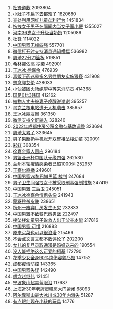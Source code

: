 1. [杜锋道歉](https://s.weibo.com//weibo?q=%E6%9D%9C%E9%94%8B%E9%81%93%E6%AD%89&Refer=top) 2093804
2. [小肚子不扁下去都难了](https://s.weibo.com//weibo?q=%23%E5%B0%8F%E8%82%9A%E5%AD%90%E4%B8%8D%E6%89%81%E4%B8%8B%E5%8E%BB%E9%83%BD%E9%9A%BE%E4%BA%86%23&Refer=top) 1820680
3. [查处利用网红儿童牟利行为](https://s.weibo.com//weibo?q=%23%E6%9F%A5%E5%A4%84%E5%88%A9%E7%94%A8%E7%BD%91%E7%BA%A2%E5%84%BF%E7%AB%A5%E7%89%9F%E5%88%A9%E8%A1%8C%E4%B8%BA%23&Refer=top) 1451834
4. [拖拽女子男子在隔间内当女子面小便](https://s.weibo.com//weibo?q=%23%E6%8B%96%E6%8B%BD%E5%A5%B3%E5%AD%90%E7%94%B7%E5%AD%90%E5%9C%A8%E9%9A%94%E9%97%B4%E5%86%85%E5%BD%93%E5%A5%B3%E5%AD%90%E9%9D%A2%E5%B0%8F%E4%BE%BF%23&Refer=top) 1355027
5. [河南36岁女子升级当奶奶](https://s.weibo.com//weibo?q=%23%E6%B2%B3%E5%8D%9736%E5%B2%81%E5%A5%B3%E5%AD%90%E5%8D%87%E7%BA%A7%E5%BD%93%E5%A5%B6%E5%A5%B6%23&Refer=top) 1205089
6. [杜锋](https://s.weibo.com//weibo?q=%E6%9D%9C%E9%94%8B&Refer=top) 1114022
7. [中国男篮无缘四强](https://s.weibo.com//weibo?q=%E4%B8%AD%E5%9B%BD%E7%94%B7%E7%AF%AE%E6%97%A0%E7%BC%98%E5%9B%9B%E5%BC%BA&Refer=top) 557701
8. [微信打开时支持消息通知横幅](https://s.weibo.com//weibo?q=%23%E5%BE%AE%E4%BF%A1%E6%89%93%E5%BC%80%E6%97%B6%E6%94%AF%E6%8C%81%E6%B6%88%E6%81%AF%E9%80%9A%E7%9F%A5%E6%A8%AA%E5%B9%85%23&Refer=top) 536982
9. [周琦22分21篮板](https://s.weibo.com//weibo?q=%23%E5%91%A8%E7%90%A622%E5%88%8621%E7%AF%AE%E6%9D%BF%23&Refer=top) 519851
10. [希林娜依高 抄袭](https://s.weibo.com//weibo?q=%E5%B8%8C%E6%9E%97%E5%A8%9C%E4%BE%9D%E9%AB%98%20%E6%8A%84%E8%A2%AD&Refer=top) 492901
11. [王冰冰 徐嘉余](https://s.weibo.com//weibo?q=%E7%8E%8B%E5%86%B0%E5%86%B0%20%E5%BE%90%E5%98%89%E4%BD%99&Refer=top) 476939
12. [毒贩下药迷晕多名男性朋友实施猥亵](https://s.weibo.com//weibo?q=%23%E6%AF%92%E8%B4%A9%E4%B8%8B%E8%8D%AF%E8%BF%B7%E6%99%95%E5%A4%9A%E5%90%8D%E7%94%B7%E6%80%A7%E6%9C%8B%E5%8F%8B%E5%AE%9E%E6%96%BD%E7%8C%A5%E4%BA%B5%23&Refer=top) 431908
13. [想念郭艾伦](https://s.weibo.com//weibo?q=%E6%83%B3%E5%BF%B5%E9%83%AD%E8%89%BE%E4%BC%A6&Refer=top) 428033
14. [小伙被困火场绝望中等来消防员](https://s.weibo.com//weibo?q=%23%E5%B0%8F%E4%BC%99%E8%A2%AB%E5%9B%B0%E7%81%AB%E5%9C%BA%E7%BB%9D%E6%9C%9B%E4%B8%AD%E7%AD%89%E6%9D%A5%E6%B6%88%E9%98%B2%E5%91%98%23&Refer=top) 414368
15. [国足0比3韩国](https://s.weibo.com//weibo?q=%23%E5%9B%BD%E8%B6%B30%E6%AF%943%E9%9F%A9%E5%9B%BD%23&Refer=top) 412162
16. [植物人丈夫被妻子唤醒说谢谢](https://s.weibo.com//weibo?q=%23%E6%A4%8D%E7%89%A9%E4%BA%BA%E4%B8%88%E5%A4%AB%E8%A2%AB%E5%A6%BB%E5%AD%90%E5%94%A4%E9%86%92%E8%AF%B4%E8%B0%A2%E8%B0%A2%23&Refer=top) 395257
17. [乌克兰核电站遭无人机袭击](https://s.weibo.com//weibo?q=%23%E4%B9%8C%E5%85%8B%E5%85%B0%E6%A0%B8%E7%94%B5%E7%AB%99%E9%81%AD%E6%97%A0%E4%BA%BA%E6%9C%BA%E8%A2%AD%E5%87%BB%23&Refer=top) 385657
18. [王冰冰朋友圈](https://s.weibo.com//weibo?q=%23%E7%8E%8B%E5%86%B0%E5%86%B0%E6%9C%8B%E5%8F%8B%E5%9C%88%23&Refer=top) 361350
19. [微信支持全屏输入](https://s.weibo.com//weibo?q=%23%E5%BE%AE%E4%BF%A1%E6%94%AF%E6%8C%81%E5%85%A8%E5%B1%8F%E8%BE%93%E5%85%A5%23&Refer=top) 328240
20. [2022年成都住房公积金缴存基数调整](https://s.weibo.com//weibo?q=%232022%E5%B9%B4%E6%88%90%E9%83%BD%E4%BD%8F%E6%88%BF%E5%85%AC%E7%A7%AF%E9%87%91%E7%BC%B4%E5%AD%98%E5%9F%BA%E6%95%B0%E8%B0%83%E6%95%B4%23&Refer=top) 323694
21. [周琦太累了](https://s.weibo.com//weibo?q=%23%E5%91%A8%E7%90%A6%E5%A4%AA%E7%B4%AF%E4%BA%86%23&Refer=top) 323645
22. [男子果断扔手机张开双臂接坠楼幼童](https://s.weibo.com//weibo?q=%23%E7%94%B7%E5%AD%90%E6%9E%9C%E6%96%AD%E6%89%94%E6%89%8B%E6%9C%BA%E5%BC%A0%E5%BC%80%E5%8F%8C%E8%87%82%E6%8E%A5%E5%9D%A0%E6%A5%BC%E5%B9%BC%E7%AB%A5%23&Refer=top) 320091
23. [彩虹](https://s.weibo.com//weibo?q=%E5%BD%A9%E8%99%B9&Refer=top) 308354
24. [徐嘉余家人回应](https://s.weibo.com//weibo?q=%23%E5%BE%90%E5%98%89%E4%BD%99%E5%AE%B6%E4%BA%BA%E5%9B%9E%E5%BA%94%23&Refer=top) 296184
25. [男篮亚洲杯中国队无缘四强](https://s.weibo.com//weibo?q=%23%E7%94%B7%E7%AF%AE%E4%BA%9A%E6%B4%B2%E6%9D%AF%E4%B8%AD%E5%9B%BD%E9%98%9F%E6%97%A0%E7%BC%98%E5%9B%9B%E5%BC%BA%23&Refer=top) 262530
26. [兰州本轮疫情感染者已超1000例](https://s.weibo.com//weibo?q=%23%E5%85%B0%E5%B7%9E%E6%9C%AC%E8%BD%AE%E7%96%AB%E6%83%85%E6%84%9F%E6%9F%93%E8%80%85%E5%B7%B2%E8%B6%851000%E4%BE%8B%23&Refer=top) 252957
27. [王嘉尔直播](https://s.weibo.com//weibo?q=%23%E7%8E%8B%E5%98%89%E5%B0%94%E7%9B%B4%E6%92%AD%23&Refer=top) 249601
28. [中国男篮vs黎巴嫩男篮 裁判](https://s.weibo.com//weibo?q=%E4%B8%AD%E5%9B%BD%E7%94%B7%E7%AF%AEvs%E9%BB%8E%E5%B7%B4%E5%AB%A9%E7%94%B7%E7%AF%AE%20%E8%A3%81%E5%88%A4&Refer=top) 247684
29. [男子卫生间强拽女子被采取刑事强制措施](https://s.weibo.com//weibo?q=%23%E7%94%B7%E5%AD%90%E5%8D%AB%E7%94%9F%E9%97%B4%E5%BC%BA%E6%8B%BD%E5%A5%B3%E5%AD%90%E8%A2%AB%E9%87%87%E5%8F%96%E5%88%91%E4%BA%8B%E5%BC%BA%E5%88%B6%E6%8E%AA%E6%96%BD%23&Refer=top) 247419
30. [中国男篮 三后卫](https://s.weibo.com//weibo?q=%E4%B8%AD%E5%9B%BD%E7%94%B7%E7%AF%AE%20%E4%B8%89%E5%90%8E%E5%8D%AB&Refer=top) 245051
31. [王冰冰徐嘉余情侣头像](https://s.weibo.com//weibo?q=%23%E7%8E%8B%E5%86%B0%E5%86%B0%E5%BE%90%E5%98%89%E4%BD%99%E6%83%85%E4%BE%A3%E5%A4%B4%E5%83%8F%23&Refer=top) 241943
32. [蒙犽秒杀皮肤](https://s.weibo.com//weibo?q=%23%E8%92%99%E7%8A%BD%E7%A7%92%E6%9D%80%E7%9A%AE%E8%82%A4%23&Refer=top) 238651
33. [杭州一废弃厂房发生火灾](https://s.weibo.com//weibo?q=%23%E6%9D%AD%E5%B7%9E%E4%B8%80%E5%BA%9F%E5%BC%83%E5%8E%82%E6%88%BF%E5%8F%91%E7%94%9F%E7%81%AB%E7%81%BE%23&Refer=top) 232833
34. [中国男篮不敌黎巴嫩男篮](https://s.weibo.com//weibo?q=%23%E4%B8%AD%E5%9B%BD%E7%94%B7%E7%AF%AE%E4%B8%8D%E6%95%8C%E9%BB%8E%E5%B7%B4%E5%AB%A9%E7%94%B7%E7%AF%AE%23&Refer=top) 222497
35. [接坠楼幼童男子说救人出于父亲本能](https://s.weibo.com//weibo?q=%23%E6%8E%A5%E5%9D%A0%E6%A5%BC%E5%B9%BC%E7%AB%A5%E7%94%B7%E5%AD%90%E8%AF%B4%E6%95%91%E4%BA%BA%E5%87%BA%E4%BA%8E%E7%88%B6%E4%BA%B2%E6%9C%AC%E8%83%BD%23&Refer=top) 217816
36. [中国男篮 可惜](https://s.weibo.com//weibo?q=%E4%B8%AD%E5%9B%BD%E7%94%B7%E7%AF%AE%20%E5%8F%AF%E6%83%9C&Refer=top) 216883
37. [原来买菜也可以很浪漫](https://s.weibo.com//weibo?q=%23%E5%8E%9F%E6%9D%A5%E4%B9%B0%E8%8F%9C%E4%B9%9F%E5%8F%AF%E4%BB%A5%E5%BE%88%E6%B5%AA%E6%BC%AB%23&Refer=top) 215466
38. [不会点文言文都不敢评论了](https://s.weibo.com//weibo?q=%23%E4%B8%8D%E4%BC%9A%E7%82%B9%E6%96%87%E8%A8%80%E6%96%87%E9%83%BD%E4%B8%8D%E6%95%A2%E8%AF%84%E8%AE%BA%E4%BA%86%23&Refer=top) 202200
39. [女儿的复旦录取通知是妈妈送来的](https://s.weibo.com//weibo?q=%23%E5%A5%B3%E5%84%BF%E7%9A%84%E5%A4%8D%E6%97%A6%E5%BD%95%E5%8F%96%E9%80%9A%E7%9F%A5%E6%98%AF%E5%A6%88%E5%A6%88%E9%80%81%E6%9D%A5%E7%9A%84%23&Refer=top) 190554
40. [没人能拒绝这么可爱的柯基](https://s.weibo.com//weibo?q=%23%E6%B2%A1%E4%BA%BA%E8%83%BD%E6%8B%92%E7%BB%9D%E8%BF%99%E4%B9%88%E5%8F%AF%E7%88%B1%E7%9A%84%E6%9F%AF%E5%9F%BA%23&Refer=top) 172790
41. [花季少女全身90%烧伤容貌尽毁](https://s.weibo.com//weibo?q=%E8%8A%B1%E5%AD%A3%E5%B0%91%E5%A5%B3%E5%85%A8%E8%BA%AB90%25%E7%83%A7%E4%BC%A4%E5%AE%B9%E8%B2%8C%E5%B0%BD%E6%AF%81&Refer=top) 147152
42. [成都疫情防控](https://s.weibo.com//weibo?q=%E6%88%90%E9%83%BD%E7%96%AB%E6%83%85%E9%98%B2%E6%8E%A7&Refer=top) 143365
43. [中国男篮失误](https://s.weibo.com//weibo?q=%23%E4%B8%AD%E5%9B%BD%E7%94%B7%E7%AF%AE%E5%A4%B1%E8%AF%AF%23&Refer=top) 142490
44. [想念赵继伟](https://s.weibo.com//weibo?q=%E6%83%B3%E5%BF%B5%E8%B5%B5%E7%BB%A7%E4%BC%9F&Refer=top) 121451
45. [宁波象山超美蓝眼泪](https://s.weibo.com//weibo?q=%23%E5%AE%81%E6%B3%A2%E8%B1%A1%E5%B1%B1%E8%B6%85%E7%BE%8E%E8%93%9D%E7%9C%BC%E6%B3%AA%23&Refer=top) 117687
46. [上海近30年老牌蛋糕房大门紧闭](https://s.weibo.com//weibo?q=%23%E4%B8%8A%E6%B5%B7%E8%BF%9130%E5%B9%B4%E8%80%81%E7%89%8C%E8%9B%8B%E7%B3%95%E6%88%BF%E5%A4%A7%E9%97%A8%E7%B4%A7%E9%97%AD%23&Refer=top) 68093
47. [阿尔卑斯山最大冰川或30年内消失](https://s.weibo.com//weibo?q=%23%E9%98%BF%E5%B0%94%E5%8D%91%E6%96%AF%E5%B1%B1%E6%9C%80%E5%A4%A7%E5%86%B0%E5%B7%9D%E6%88%9630%E5%B9%B4%E5%86%85%E6%B6%88%E5%A4%B1%23&Refer=top) 51287
48. [有点眼红现在小孩的玩具](https://s.weibo.com//weibo?q=%23%E6%9C%89%E7%82%B9%E7%9C%BC%E7%BA%A2%E7%8E%B0%E5%9C%A8%E5%B0%8F%E5%AD%A9%E7%9A%84%E7%8E%A9%E5%85%B7%23&Refer=top) 14776
